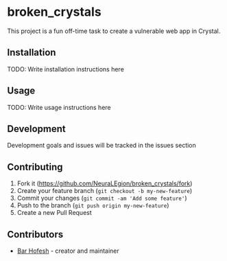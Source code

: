 # broken_crystals

This project is a fun off-time task to create a vulnerable web app in Crystal.

## Installation

TODO: Write installation instructions here

## Usage

TODO: Write usage instructions here

## Development

Development goals and issues will be tracked in the issues section

## Contributing

1. Fork it (<https://github.com/NeuraLEgion/broken_crystals/fork>)
2. Create your feature branch (`git checkout -b my-new-feature`)
3. Commit your changes (`git commit -am 'Add some feature'`)
4. Push to the branch (`git push origin my-new-feature`)
5. Create a new Pull Request

## Contributors

- [Bar Hofesh](https://github.com/your-github-user) - creator and maintainer

